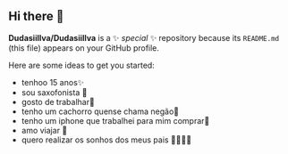 ## Hi there 👋


**Dudasiillva/Dudasiillva** is a ✨ _special_ ✨ repository because its `README.md` (this file) appears on your GitHub profile.

Here are some ideas to get you started:
-  tenhoo 15 anos✨
- sou saxofonista 🎷
- gosto de trabalhar💸
- tenho um cachorro quense chama negão🐶
- tenho um iphone que trabalhei para mim comprar📱
- amo viajar 🛫
- quero realizar os sonhos dos meus pais 👨‍👩‍👧‍👦

